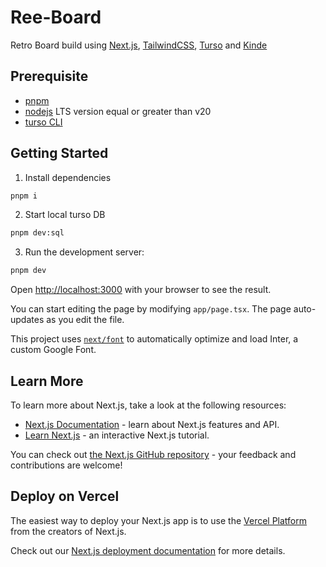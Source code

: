 # Ree-Board

Retro Board build using [Next.js](https://nextjs.org/), [TailwindCSS](https://tailwindcss.com/), [Turso](https://turso.tech/) and [Kinde](https://kinde.com/)

## Prerequisite

- [pnpm](https://pnpm.io/)
- [nodejs](https://nodejs.org/) LTS version equal or greater than v20
- [turso CLI](https://docs.turso.tech/cli/installation)

## Getting Started

1. Install dependencies

  ```bash
  pnpm i
  ```

2. Start local turso DB

  ```bash
  pnpm dev:sql
  ```

3. Run the development server:

  ```bash
  pnpm dev
  ```

Open [http://localhost:3000](http://localhost:3000) with your browser to see the result.

You can start editing the page by modifying `app/page.tsx`. The page auto-updates as you edit the file.

This project uses [`next/font`](https://nextjs.org/docs/basic-features/font-optimization) to automatically optimize and load Inter, a custom Google Font.

## Learn More

To learn more about Next.js, take a look at the following resources:

- [Next.js Documentation](https://nextjs.org/docs) - learn about Next.js features and API.
- [Learn Next.js](https://nextjs.org/learn) - an interactive Next.js tutorial.

You can check out [the Next.js GitHub repository](https://github.com/vercel/next.js/) - your feedback and contributions are welcome!

## Deploy on Vercel

The easiest way to deploy your Next.js app is to use the [Vercel Platform](https://vercel.com/new?utm_medium=default-template&filter=next.js&utm_source=create-next-app&utm_campaign=create-next-app-readme) from the creators of Next.js.

Check out our [Next.js deployment documentation](https://nextjs.org/docs/deployment) for more details.
